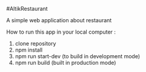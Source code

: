 #AltikRestaurant

A simple web application about restaurant

How to run this app in your local computer :
1. clone repository
2. npm install
3. npm run start-dev (to build in development mode)
4. npm run build (built in production mode)